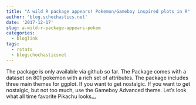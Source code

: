 ```yaml
---
title: "A wild R package appears! Pokemon/Gameboy inspired plots in R"
author: 'blog.schochastics.net'
date: '2017-12-17'
slug: a-wild-r-package-appears-pokem
categories:
  - bloglink
tags:
  - rstats
  - blogschochasticsnet
---
```


The package is only available via github so far. The Package comes with a dataset on 801 pokemon with a rich set of attributes. The package includes three main themes for ggplot. If you want to get nostalgic. If you want to get nostalgic, but not too much, use the Gameboy Advanced theme. Let’s look what all time favorite Pikachu looks[... <i class="fas fa-external-link-alt"></i>](http://blog.schochastics.net/post/a-wild-r-package-appears/)


